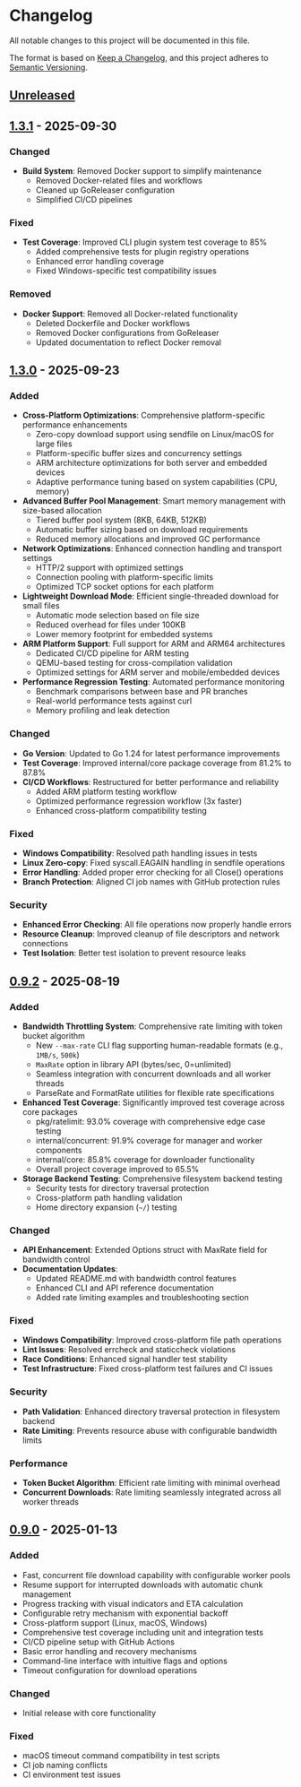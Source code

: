 # Changelog

All notable changes to this project will be documented in this file.

The format is based on [Keep a Changelog](https://keepachangelog.com/en/1.1.0/),
and this project adheres to [Semantic Versioning](https://semver.org/spec/v2.0.0.html).

## [Unreleased]

## [1.3.1] - 2025-09-30

### Changed
- **Build System**: Removed Docker support to simplify maintenance
  - Removed Docker-related files and workflows
  - Cleaned up GoReleaser configuration
  - Simplified CI/CD pipelines

### Fixed
- **Test Coverage**: Improved CLI plugin system test coverage to 85%
  - Added comprehensive tests for plugin registry operations
  - Enhanced error handling coverage
  - Fixed Windows-specific test compatibility issues

### Removed
- **Docker Support**: Removed all Docker-related functionality
  - Deleted Dockerfile and Docker workflows
  - Removed Docker configurations from GoReleaser
  - Updated documentation to reflect Docker removal 


## [1.3.0] - 2025-09-23

### Added
- **Cross-Platform Optimizations**: Comprehensive platform-specific performance enhancements
  - Zero-copy download support using sendfile on Linux/macOS for large files
  - Platform-specific buffer sizes and concurrency settings
  - ARM architecture optimizations for both server and embedded devices
  - Adaptive performance tuning based on system capabilities (CPU, memory)
- **Advanced Buffer Pool Management**: Smart memory management with size-based allocation
  - Tiered buffer pool system (8KB, 64KB, 512KB)
  - Automatic buffer sizing based on download requirements
  - Reduced memory allocations and improved GC performance
- **Network Optimizations**: Enhanced connection handling and transport settings
  - HTTP/2 support with optimized settings
  - Connection pooling with platform-specific limits
  - Optimized TCP socket options for each platform
- **Lightweight Download Mode**: Efficient single-threaded download for small files
  - Automatic mode selection based on file size
  - Reduced overhead for files under 100KB
  - Lower memory footprint for embedded systems
- **ARM Platform Support**: Full support for ARM and ARM64 architectures
  - Dedicated CI/CD pipeline for ARM testing
  - QEMU-based testing for cross-compilation validation
  - Optimized settings for ARM server and mobile/embedded devices
- **Performance Regression Testing**: Automated performance monitoring
  - Benchmark comparisons between base and PR branches
  - Real-world performance tests against curl
  - Memory profiling and leak detection

### Changed
- **Go Version**: Updated to Go 1.24 for latest performance improvements
- **Test Coverage**: Improved internal/core package coverage from 81.2% to 87.8%
- **CI/CD Workflows**: Restructured for better performance and reliability
  - Added ARM platform testing workflow
  - Optimized performance regression workflow (3x faster)
  - Enhanced cross-platform compatibility testing

### Fixed
- **Windows Compatibility**: Resolved path handling issues in tests
- **Linux Zero-copy**: Fixed syscall.EAGAIN handling in sendfile operations
- **Error Handling**: Added proper error checking for all Close() operations
- **Branch Protection**: Aligned CI job names with GitHub protection rules

### Security
- **Enhanced Error Checking**: All file operations now properly handle errors
- **Resource Cleanup**: Improved cleanup of file descriptors and network connections
- **Test Isolation**: Better test isolation to prevent resource leaks


## [0.9.2] - 2025-08-19

### Added
- **Bandwidth Throttling System**: Comprehensive rate limiting with token bucket algorithm
  - New `--max-rate` CLI flag supporting human-readable formats (e.g., `1MB/s`, `500k`)
  - `MaxRate` option in library API (bytes/sec, 0=unlimited)  
  - Seamless integration with concurrent downloads and all worker threads
  - ParseRate and FormatRate utilities for flexible rate specifications
- **Enhanced Test Coverage**: Significantly improved test coverage across core packages
  - pkg/ratelimit: 93.0% coverage with comprehensive edge case testing
  - internal/concurrent: 91.9% coverage for manager and worker components
  - internal/core: 85.8% coverage for downloader functionality
  - Overall project coverage improved to 65.5%
- **Storage Backend Testing**: Comprehensive filesystem backend testing
  - Security tests for directory traversal protection
  - Cross-platform path handling validation
  - Home directory expansion (`~/`) testing

### Changed
- **API Enhancement**: Extended Options struct with MaxRate field for bandwidth control
- **Documentation Updates**: 
  - Updated README.md with bandwidth control features
  - Enhanced CLI and API reference documentation
  - Added rate limiting examples and troubleshooting section

### Fixed
- **Windows Compatibility**: Improved cross-platform file path operations
- **Lint Issues**: Resolved errcheck and staticcheck violations
- **Race Conditions**: Enhanced signal handler test stability
- **Test Infrastructure**: Fixed cross-platform test failures and CI issues

### Security
- **Path Validation**: Enhanced directory traversal protection in filesystem backend
- **Rate Limiting**: Prevents resource abuse with configurable bandwidth limits

### Performance
- **Token Bucket Algorithm**: Efficient rate limiting with minimal overhead
- **Concurrent Downloads**: Rate limiting seamlessly integrated across all worker threads

## [0.9.0] - 2025-01-13

### Added
- Fast, concurrent file download capability with configurable worker pools
- Resume support for interrupted downloads with automatic chunk management
- Progress tracking with visual indicators and ETA calculation
- Configurable retry mechanism with exponential backoff
- Cross-platform support (Linux, macOS, Windows)
- Comprehensive test coverage including unit and integration tests
- CI/CD pipeline setup with GitHub Actions
- Basic error handling and recovery mechanisms
- Command-line interface with intuitive flags and options
- Timeout configuration for download operations

### Changed
- Initial release with core functionality

### Fixed
- macOS timeout command compatibility in test scripts
- CI job naming conflicts
- CI environment test issues

[Unreleased]: https://github.com/forest6511/gdl/compare/v1.3.1...HEAD
[0.9.2]: https://github.com/forest6511/gdl/compare/v0.9.0...v0.9.2
[0.9.0]: https://github.com/forest6511/gdl/releases/tag/v0.9.0
[1.3.0]: https://github.com/forest6511/gdl/compare/v0.9.2...v1.3.0
[1.3.1]: https://github.com/forest6511/gdl/compare/v1.3.0...v1.3.1
